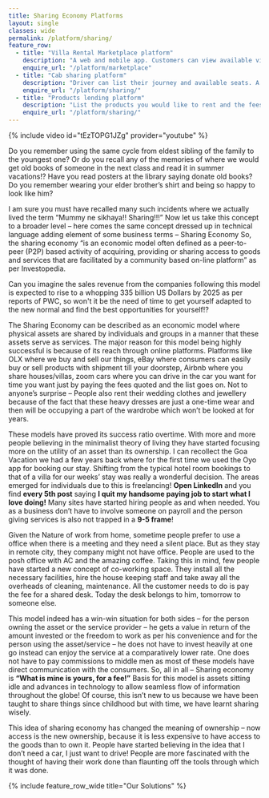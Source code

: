 ```yaml
---
title: Sharing Economy Platforms
layout: single
classes: wide
permalink: /platform/sharing/
feature_row:
  - title: "Villa Rental Marketplace platform"
    description: "A web and mobile app. Customers can view available villas at preffered place and time. Book or message the owner. Owners can manage their listing and price."
    enquire_url: "/platform/marketplace"
  - title: "Cab sharing platform"
    description: "Driver can list their journey and available seats. A customer can search and also create alerts. Message the driver and book the seats."
    enquire_url: "/platform/sharing/"
  - title: "Products lending platform"
    description: "List the products you would like to rent and the fees for the duration. It can be lending books or clothes or some accessories."
    enquire_url: "/platform/sharing/"
---
```


{% include video id="tEzTOPG1JZg" provider="youtube" %}

Do you remember using the same cycle from eldest sibling of the family to the youngest one? Or do you recall any of the memories of where we would get old books of someone in the next class and read it in summer vacations!? Have you read posters at the library saying donate old books? Do you remember wearing your elder brother’s shirt and being so happy to look like him?

I am sure you must have recalled many such incidents where we actually lived the term “Mummy ne sikhaya!! Sharing!!!”
Now let us take this concept to a broader level – here comes the same concept dressed up in technical language adding element of some business terms – Sharing Economy
So, the sharing economy “is an economic model often defined as a peer-to-peer (P2P) based activity of acquiring, providing or sharing access to goods and services that are facilitated by a community based on-line platform” as per Investopedia.

Can you imagine the sales revenue from the companies following this model is expected to rise to a whopping 335 billion US Dollars by 2025 as per reports of PWC, so won't it be the need of time to get yourself adapted to the new normal and find the best opportunities for yourself!?

The Sharing Economy can be described as an economic model where physical assets are shared by individuals and groups in a manner that these assets serve as services. The major reason for this model being highly successful is because of its reach through online platforms.
Platforms like OLX where we buy and sell our things, eBay where consumers can easily buy or sell products with shipment till your doorstep, Airbnb where you share houses/villas, zoom cars where you can drive in the car you want for time you want just by paying the fees quoted and the list goes on. Not to anyone’s surprise – People also rent their wedding clothes and jewellery because of the fact that these heavy dresses are just a one-time wear and then will be occupying a part of the wardrobe which won’t be looked at for years.

These models have proved its success ratio overtime. With more and more people believing in the minimalist theory of living they have started focusing more on the utility of an asset than its ownership. I can recollect the Goa Vacation we had a few years back where for the first time we used the Oyo app for booking our stay. Shifting from the typical hotel room bookings to that of a villa for our weeks’ stay was really a wonderful decision.
The areas emerged for individuals due to this is freelancing! **Open LinkedIn** and you find **every 5th post** saying **I quit my handsome paying job to start what I love doing!** Many sites have started hiring people as and when needed. You as a business don’t have to involve someone on payroll and the person giving services is also not trapped in a **9-5 frame**!

Given the Nature of work from home, sometime people prefer to use a office when there is a meeting and they need a silent place. But as they stay in remote city, they company might not have office. People are used to the posh office with AC and the amazing coffee. Taking this in mind, few people have started a new concept of co-working space. They install all the necessary facilities, hire the house keeping staff and take away all the overheads of cleaning, maintenance. All the customer needs to do is pay the fee for a shared desk. Today the desk belongs to him, tomorrow to someone else.

This model indeed has a win-win situation for both sides – for the person owning the asset or the service provider – he gets a value in return of the amount invested or the freedom to work as per his convenience and for the person using the asset/service – he does not have to invest heavily at one go instead can enjoy the service at a comparatively lower rate. One does not have to pay commissions to middle men as most of these models have direct communication with the consumers.
So, all in all – Sharing economy is **“What is mine is yours, for a fee!”** Basis for this model is assets sitting idle and advances in technology to allow seamless flow of information throughout the globe! Of course, this isn’t new to us because we have been taught to share things since childhood but with time, we have learnt sharing wisely.

This idea of sharing economy has changed the meaning of ownership – now access is the new ownership, because it is less expensive to have access to the goods than to own it. People have started believing in the idea that I don’t need a car, I just want to drive! People are more fascinated with the thought of having their work done than flaunting off the tools through which it was done. 

{% include feature_row_wide title="Our Solutions" %}
